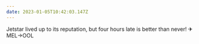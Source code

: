```yaml
---
date: 2023-01-05T10:42:03.147Z
---
```

Jetstar lived up to its reputation, but four hours late is better than never! ✈ MEL​→​OOL
